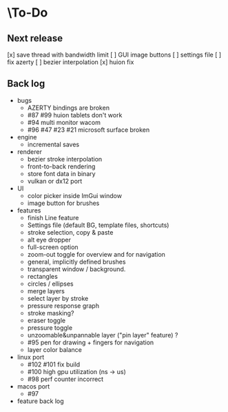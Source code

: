 \To-Do
=====

Next release
------------

[x] save thread with bandwidth limit
[ ] GUI image buttons
[ ] settings file
[ ] fix azerty
[ ] bezier interpolation
[x] huion fix

Back log
--------

- bugs
    - AZERTY bindings are broken
    - #87 #99 huion tablets don't work
    - #94 multi monitor wacom
    - #96 #47 #23 #21 microsoft surface broken
- engine
    - incremental saves
- renderer
    - bezier stroke interpolation
    - front-to-back rendering
    - store font data in binary
    - vulkan or dx12 port
- UI
    - color picker inside ImGui window
    - image button for brushes
- features
    - finish Line feature
    - Settings file (default BG, template files, shortcuts)
    - stroke selection, copy & paste
    - alt eye dropper
    - full-screen option
    - zoom-out toggle for overview and for navigation
    - general, implicitly defined brushes
    - transparent window / background.
    - rectangles
    - circles / ellipses
    - merge layers
    - select layer by stroke
    - pressure response graph
    - stroke masking?
    - eraser toggle
    - pressure toggle
    - unzoomable&unpannable layer ("pin layer" feature) ?
    - #95 pen for drawing + fingers for navigation
    - layer color balance
- linux port
    - #102 #101 fix build
    - #100 high gpu utilization (ns -> us)
    - #98 perf counter incorrect
- macos port
    - #97
- feature back log
